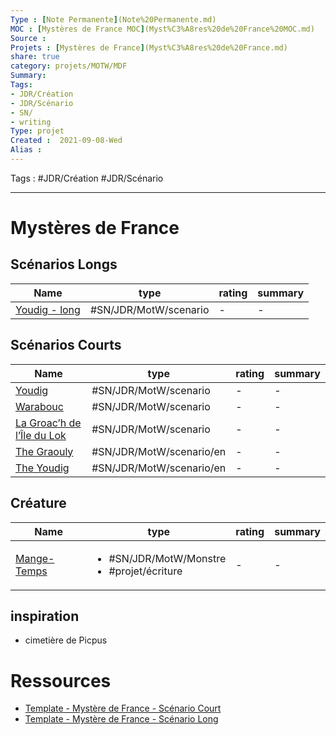 ```yaml
---
Type : [Note Permanente](Note%20Permanente.md)
MOC : [Mystères de France MOC](Myst%C3%A8res%20de%20France%20MOC.md)
Source :
Projets : [Mystères de France](Myst%C3%A8res%20de%20France.md)
share: true 
category: projets/MOTW/MDF
Summary: 
Tags:
- JDR/Création 
- JDR/Scénario
- SN/
- writing
Type: projet
Created :  2021-09-08-Wed
Alias :
---
```


Tags : #JDR/Création #JDR/Scénario

***
# Mystères de France

## Scénarios Longs
| Name                                                                                            | type                  | rating | summary |
| ----------------------------------------------------------------------------------------------- | --------------------- | ------ | ------- |
| [Youdig - long](./long/Youdig%20-%20long.md) | #SN/JDR/MotW/scenario | \-     | \-      |



## Scénarios Courts
| Name                                                                                                                       | type                     | rating | summary |
| -------------------------------------------------------------------------------------------------------------------------- | ------------------------ | ------ | ------- |
| [Youdig](./court/Youdig.md)                                         | #SN/JDR/MotW/scenario    | \-     | \-      |
| [Warabouc](./court/Warabouc.md)                                     | #SN/JDR/MotW/scenario    | \-     | \-      |
| [La Groac’h de l’Île du Lok](./court/La%20Groac%E2%80%99h%20de%20l%E2%80%99%C3%8Ele%20du%20Lok.md) | #SN/JDR/MotW/scenario    | \-     | \-      |
| [The Graouly](The%20Graouly.md)                               | #SN/JDR/MotW/scenario/en | \-     | \-      |
| [The Youdig](./court/The%20Youdig.md)                                 | #SN/JDR/MotW/scenario/en | \-     | \-      |


## Créature
| Name                                                                                          | type                                                            | rating | summary |
| --------------------------------------------------------------------------------------------- | --------------------------------------------------------------- | ------ | ------- |
| [Mange-Temps](./monstre/Mange-Temps.md) | <ul><li>#SN/JDR/MotW/Monstre</li><li>#projet/écriture</li></ul> | \-     | \-      |



## inspiration 
- cimetière de Picpus

# Ressources
- [Template - Mystère de France - Scénario Court](Template%20-%20Myst%C3%A8re%20de%20France%20-%20Sc%C3%A9nario%20Court.md)
- [Template - Mystère de France - Scénario Long](Template%20-%20Myst%C3%A8re%20de%20France%20-%20Sc%C3%A9nario%20Long.md)

